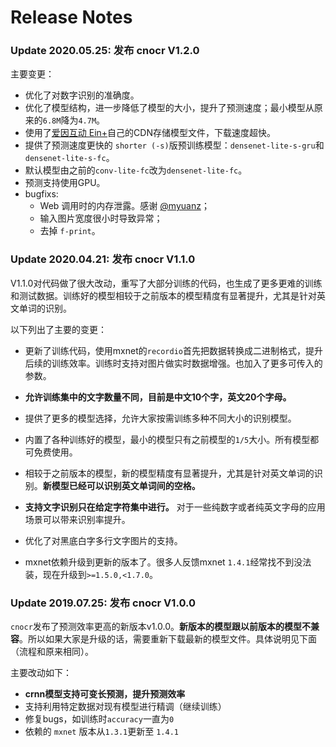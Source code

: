 # Release Notes
### Update 2020.05.25: 发布 cnocr V1.2.0

主要变更：

* 优化了对数字识别的准确度。
* 优化了模型结构，进一步降低了模型的大小，提升了预测速度；最小模型从原来的`6.8M`降为`4.7M`。
* 使用了[爱因互动 Ein+](https://einplus.cn)自己的CDN存储模型文件，下载速度超快。
* 提供了预测速度更快的 `shorter (-s)`版预训练模型：`densenet-lite-s-gru`和`densenet-lite-s-fc`。
* 默认模型由之前的`conv-lite-fc`改为`densenet-lite-fc`。
* 预测支持使用GPU。
* bugfixs:
  * Web 调用时的内存泄露。感谢 [@myuanz](https://github.com/myuanz)；
  * 输入图片宽度很小时导致异常；
  * 去掉  `f-print`。



### Update 2020.04.21: 发布 cnocr V1.1.0

V1.1.0对代码做了很大改动，重写了大部分训练的代码，也生成了更多更难的训练和测试数据。训练好的模型相较于之前版本的模型精度有显著提升，尤其是针对英文单词的识别。



以下列出了主要的变更：

* 更新了训练代码，使用mxnet的`recordio`首先把数据转换成二进制格式，提升后续的训练效率。训练时支持对图片做实时数据增强。也加入了更多可传入的参数。

* **允许训练集中的文字数量不同，目前是中文10个字，英文20个字母。**

* 提供了更多的模型选择，允许大家按需训练多种不同大小的识别模型。

* 内置了各种训练好的模型，最小的模型只有之前模型的`1/5`大小。所有模型都可免费使用。

* 相较于之前版本的模型，新的模型精度有显著提升，尤其是针对英文单词的识别。**新模型已经可以识别英文单词间的空格。**

* **支持文字识别只在给定字符集中进行。** 对于一些纯数字或者纯英文字母的应用场景可以带来识别率提升。

* 优化了对黑底白字多行文字图片的支持。

* mxnet依赖升级到更新的版本了。很多人反馈mxnet `1.4.1`经常找不到没法装，现在升级到`>=1.5.0,<1.7.0`。

  

### Update 2019.07.25: 发布 cnocr V1.0.0

`cnocr`发布了预测效率更高的新版本v1.0.0。**新版本的模型跟以前版本的模型不兼容**。所以如果大家是升级的话，需要重新下载最新的模型文件。具体说明见下面（流程和原来相同）。



主要改动如下：

-  **crnn模型支持可变长预测，提升预测效率**
-  支持利用特定数据对现有模型进行精调（继续训练）
-  修复bugs，如训练时`accuracy`一直为`0`
-  依赖的 `mxnet` 版本从`1.3.1`更新至 `1.4.1`
